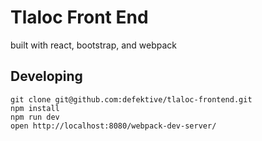 # Tlaloc Front End
built with react, bootstrap, and webpack

## Developing

```
git clone git@github.com:defektive/tlaloc-frontend.git
npm install
npm run dev
open http://localhost:8080/webpack-dev-server/
```
